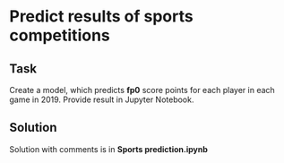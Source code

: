 # Predict results of sports competitions

## Task

Create a model, which predicts **fp0** score points for each player in each game in 2019. Provide result in Jupyter Notebook.

## Solution

Solution with comments is in **Sports prediction.ipynb**





